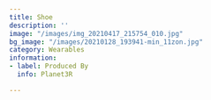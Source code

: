 ```yaml
---
title: Shoe
description: ''
image: "/images/img_20210417_215754_010.jpg"
bg_image: "/images/20210128_193941-min_11zon.jpg"
category: Wearables
information:
- label: Produced By
  info: Planet3R

---
```

